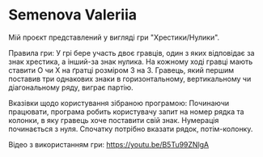 # Semenova Valeriia 
Мій проєкт представлений у вигляді гри "Хрестики/Нулики".

Правила гри:
У грі бере участь двоє гравців, один з яких відповідає за знак хрестика, а інший-за знак нулика. На кожному ході гравці мають ставити O чи X на ґратці розміром 3 на 3. Гравець, який першим поставив три однакових знаки в горизонтальному, вертикальному чи діагональному ряду, виграє партію.

Вказівки щодо користування зібраною програмою:
Починаючи працювати, програма робить користувачу запит на номер рядка та колонки, в яку гравець хоче поставити свій знак. Нумерація починається з нуля. Спочатку потрібно вказати рядок, потім-колонку. 

Відео з використанням гри:
https://youtu.be/B5Tu99ZNlgA
